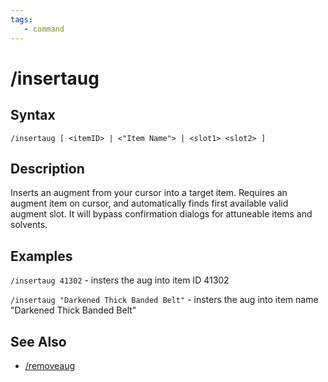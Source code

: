 ```yaml
---
tags:
   - command
---
```

# /insertaug

## Syntax
<!--cmd-syntax-start-->
```eqcommand
/insertaug [ <itemID> | <"Item Name"> | <slot1> <slot2> ]
```
<!--cmd-syntax-end-->

## Description
<!--cmd-desc-start-->
Inserts an augment from your cursor into a target item. Requires an augment item on cursor, and automatically finds first available valid augment slot. It will bypass confirmation dialogs for attuneable items and solvents.
<!--cmd-desc-end-->
## Examples

`/insertaug 41302` - insters the aug into item ID 41302

`/insertaug "Darkened Thick Banded Belt"` - insters the aug into item name "Darkened Thick Banded Belt"

## See Also

- [/removeaug](removeaug.md)
